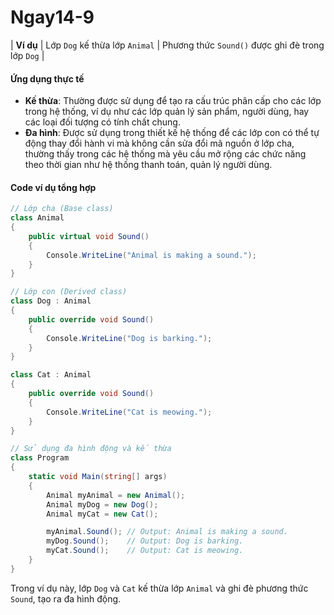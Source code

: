 # Ngay14-9
| **Ví dụ**          | Lớp `Dog` kế thừa lớp `Animal`               | Phương thức `Sound()` được ghi đè trong lớp `Dog` |

#### Ứng dụng thực tế
- **Kế thừa**: Thường được sử dụng để tạo ra cấu trúc phân cấp cho các lớp trong hệ thống, ví dụ như các lớp quản lý sản phẩm, người dùng, hay các loại đối tượng có tính chất chung.
- **Đa hình**: Được sử dụng trong thiết kế hệ thống để các lớp con có thể tự động thay đổi hành vi mà không cần sửa đổi mã nguồn ở lớp cha, thường thấy trong các hệ thống mà yêu cầu mở rộng các chức năng theo thời gian như hệ thống thanh toán, quản lý người dùng.

#### Code ví dụ tổng hợp

```csharp
// Lớp cha (Base class)
class Animal
{
    public virtual void Sound()
    {
        Console.WriteLine("Animal is making a sound.");
    }
}

// Lớp con (Derived class)
class Dog : Animal
{
    public override void Sound()
    {
        Console.WriteLine("Dog is barking.");
    }
}

class Cat : Animal
{
    public override void Sound()
    {
        Console.WriteLine("Cat is meowing.");
    }
}

// Sử dụng đa hình động và kế thừa
class Program
{
    static void Main(string[] args)
    {
        Animal myAnimal = new Animal();
        Animal myDog = new Dog();
        Animal myCat = new Cat();

        myAnimal.Sound(); // Output: Animal is making a sound.
        myDog.Sound();    // Output: Dog is barking.
        myCat.Sound();    // Output: Cat is meowing.
    }
}
```

Trong ví dụ này, lớp `Dog` và `Cat` kế thừa lớp `Animal` và ghi đè phương thức `Sound`, tạo ra đa hình động.
